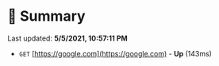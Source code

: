 # 📖 Summary
Last updated: **5/5/2021, 10:57:11 PM**

- `GET` [https://google.com](https://google.com) - **Up** (143ms)
